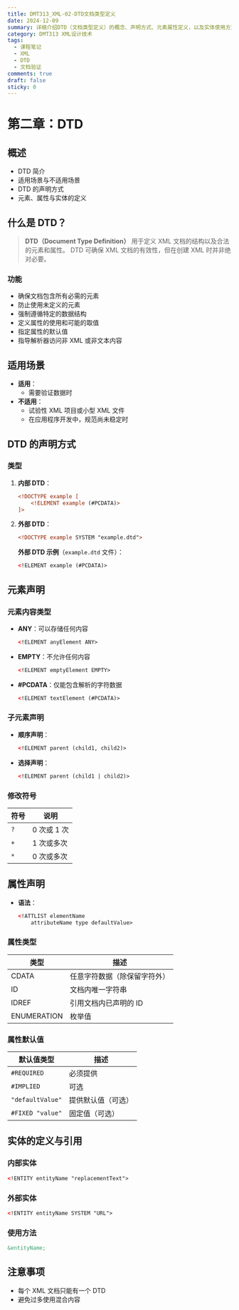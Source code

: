 ```yaml
---
title: DMT313_XML-02-DTD文档类型定义
date: 2024-12-09
summary: 详细介绍DTD（文档类型定义）的概念、声明方式、元素属性定义，以及实体使用方法，帮助理解XML文档结构验证机制。
category: DMT313 XML设计技术
tags:
  - 课程笔记
  - XML
  - DTD
  - 文档验证
comments: true
draft: false
sticky: 0
---
```

# 第二章：DTD

## 概述
- DTD 简介
- 适用场景与不适用场景
- DTD 的声明方式
- 元素、属性与实体的定义

## 什么是 DTD？
> **DTD（Document Type Definition）** 用于定义 XML 文档的结构以及合法的元素和属性。
> DTD 可确保 XML 文档的有效性，但在创建 XML 时并非绝对必要。

### 功能
- 确保文档包含所有必需的元素
- 防止使用未定义的元素
- 强制遵循特定的数据结构
- 定义属性的使用和可能的取值
- 指定属性的默认值
- 指导解析器访问非 XML 或非文本内容

## 适用场景
- **适用**：
  - 需要验证数据时
- **不适用**：
  - 试验性 XML 项目或小型 XML 文件
  - 在应用程序开发中，规范尚未稳定时

## DTD 的声明方式
### 类型
1. **内部 DTD**：
   ```xml
   <!DOCTYPE example [
       <!ELEMENT example (#PCDATA)>
   ]>
   ```

2. **外部 DTD**：
   ```xml
   <!DOCTYPE example SYSTEM "example.dtd">
   ```
   **外部 DTD 示例**（`example.dtd` 文件）：
   ```xml
   <!ELEMENT example (#PCDATA)>
   ```

## 元素声明
### 元素内容类型
- **ANY**：可以存储任何内容
  ```xml
  <!ELEMENT anyElement ANY>
  ```
- **EMPTY**：不允许任何内容
  ```xml
  <!ELEMENT emptyElement EMPTY>
  ```
- **#PCDATA**：仅能包含解析的字符数据
  ```xml
  <!ELEMENT textElement (#PCDATA)>
  ```

### 子元素声明
- **顺序声明**：
  ```xml
  <!ELEMENT parent (child1, child2)>
  ```
- **选择声明**：
  ```xml
  <!ELEMENT parent (child1 | child2)>
  ```

### 修改符号
| 符号  | 说明                     |
|-------|--------------------------|
| `?`   | 0 次或 1 次              |
| `+`   | 1 次或多次              |
| `*`   | 0 次或多次              |

## 属性声明
- **语法**：
  ```xml
  <!ATTLIST elementName
      attributeName type defaultValue>
  ```
  
### 属性类型
| 类型         | 描述                               |
|--------------|------------------------------------|
| CDATA        | 任意字符数据（除保留字符外）       |
| ID           | 文档内唯一字符串                  |
| IDREF        | 引用文档内已声明的 ID             |
| ENUMERATION  | 枚举值                            |

### 属性默认值
| 默认值类型       | 描述                    |
|------------------|-------------------------|
| `#REQUIRED`      | 必须提供                |
| `#IMPLIED`       | 可选                   |
| `"defaultValue"` | 提供默认值（可选）      |
| `#FIXED "value"` | 固定值（可选）          |

## 实体的定义与引用
### 内部实体
```xml
<!ENTITY entityName "replacementText">
```

### 外部实体
```xml
<!ENTITY entityName SYSTEM "URL">
```

### 使用方法
```xml
&entityName;
```

## 注意事项
- 每个 XML 文档只能有一个 DTD
- 避免过多使用混合内容